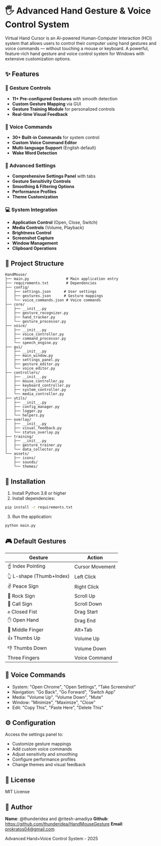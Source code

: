 # 🖐️ Advanced Hand Gesture & Voice Control System
Virtual Hand Cursor is an AI-powered Human-Computer Interaction (HCI) system that allows users to control their computer using hand gestures and voice commands — without touching a mouse or keyboard.
A powerful, feature-rich hand gesture and voice control system for Windows with extensive customization options.

## ✨ Features

### 🎯 Gesture Controls
- **11+ Pre-configured Gestures** with smooth detection
- **Custom Gesture Mapping** via GUI
- **Gesture Training Module** for personalized controls
- **Real-time Visual Feedback**

### 🎤 Voice Commands
- **30+ Built-in Commands** for system control
- **Custom Voice Command Editor**
- **Multi-language Support** (English default)
- **Wake Word Detection**

### 🔧 Advanced Settings
- **Comprehensive Settings Panel** with tabs
- **Gesture Sensitivity Controls**
- **Smoothing & Filtering Options**
- **Performance Profiles**
- **Theme Customization**

### 💻 System Integration
- **Application Control** (Open, Close, Switch)
- **Media Controls** (Volume, Playback)
- **Brightness Control**
- **Screenshot Capture**
- **Window Management**
- **Clipboard Operations**

## 📁 Project Structure

```
HandMouse/
├── main.py                 # Main application entry
├── requirements.txt        # Dependencies
├── config/
│   ├── settings.json      # User settings
│   ├── gestures.json      # Gesture mappings
│   └── voice_commands.json # Voice commands
├── core/
│   ├── __init__.py
│   ├── gesture_recognizer.py
│   ├── hand_tracker.py
│   └── gesture_processor.py
├── voice/
│   ├── __init__.py
│   ├── voice_controller.py
│   ├── command_processor.py
│   └── speech_engine.py
├── gui/
│   ├── __init__.py
│   ├── main_window.py
│   ├── settings_panel.py
│   ├── gesture_editor.py
│   └── voice_editor.py
├── controllers/
│   ├── __init__.py
│   ├── mouse_controller.py
│   ├── keyboard_controller.py
│   ├── system_controller.py
│   └── media_controller.py
├── utils/
│   ├── __init__.py
│   ├── config_manager.py
│   ├── logger.py
│   └── helpers.py
├── overlay/
│   ├── __init__.py
│   ├── visual_feedback.py
│   └── status_overlay.py
├── training/
│   ├── __init__.py
│   ├── gesture_trainer.py
│   └── data_collector.py
└── assets/
    ├── icons/
    ├── sounds/
    └── themes/
```

## 🚀 Installation

1. Install Python 3.8 or higher
2. Install dependencies:
```bash
pip install -r requirements.txt
```

3. Run the application:
```bash
python main.py
```

## 🎮 Default Gestures

| Gesture | Action |
|---------|--------|
| ☝️ Index Pointing | Cursor Movement |
| 👆 L-shape (Thumb+Index) | Left Click |
| ✌️ Peace Sign | Right Click |
| 🤟 Rock Sign | Scroll Up |
| 🤙 Call Sign | Scroll Down |
| ✊ Closed Fist | Drag Start |
| ✋ Open Hand | Drag End |
| 🖕 Middle Finger | Alt+Tab |
| 👍 Thumbs Up | Volume Up |
| 👎 Thumbs Down | Volume Down |
| Three Fingers | Voice Command |

## 🎤 Voice Commands

- System: "Open Chrome", "Open Settings", "Take Screenshot"
- Navigation: "Go Back", "Go Forward", "Switch App"
- Media: "Volume Up", "Volume Down", "Mute"
- Window: "Minimize", "Maximize", "Close"
- Edit: "Copy This", "Paste Here", "Delete This"

## ⚙️ Configuration

Access the settings panel to:
- Customize gesture mappings
- Add custom voice commands
- Adjust sensitivity and smoothing
- Configure performance profiles
- Change themes and visual feedback

## 📝 License

MIT License

## 👥 Author

**Name**: @thunderidea and @ritesh-amadiya
**Github**: https://github.com/thunderidea/HandMouseGesture
**Email**: prokratos04@gmail.com

Advanced Hand+Voice Control System - 2025
